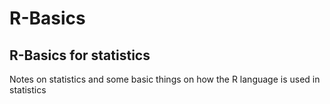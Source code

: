# R-Basics

## R-Basics for statistics

Notes on statistics and some basic things on how the R language is used in statistics
